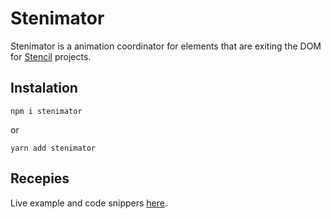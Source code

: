 # Stenimator

Stenimator is a animation coordinator for elements that are exiting the DOM for [Stencil](https://stenciljs.com/) projects.

## Instalation

```
npm i stenimator
```

or

```
yarn add stenimator
```

## Recepies

Live example and code snippers [here](https://randy-r.github.io/stenimator).
